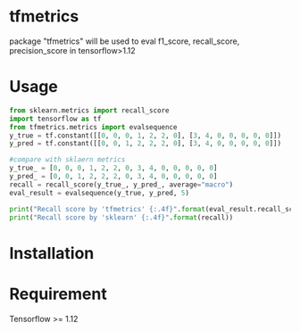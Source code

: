 # tfmetrics
package "tfmetrics" will be used to eval f1_score, recall_score, precision_score in tensorflow>1.12

# Usage

```python
from sklearn.metrics import recall_score
import tensorflow as tf
from tfmetrics.metrics import evalsequence
y_true = tf.constant([[0, 0, 0, 1, 2, 2, 0], [3, 4, 0, 0, 0, 0, 0]])
y_pred = tf.constant([[0, 0, 1, 2, 2, 2, 0], [3, 4, 0, 0, 0, 0, 0]])

#compare with sklaern metrics
y_true_ = [0, 0, 0, 1, 2, 2, 0, 3, 4, 0, 0, 0, 0, 0]
y_pred_ = [0, 0, 1, 2, 2, 2, 0, 3, 4, 0, 0, 0, 0, 0]
recall = recall_score(y_true_, y_pred_, average="macro")
eval_result = evalsequence(y_true, y_pred, 5)

print("Recall score by 'tfmetrics' {:.4f}".format(eval_result.recall_score))
print("Recall score by 'sklearn' {:.4f}".format(recall))

```

# Installation



# Requirement
Tensorflow >= 1.12
